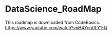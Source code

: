 # DataScience_RoadMap

This roadmap is downloaded from CodeBasics.
https://www.youtube.com/watch?v=H4YcqULY1-Q
